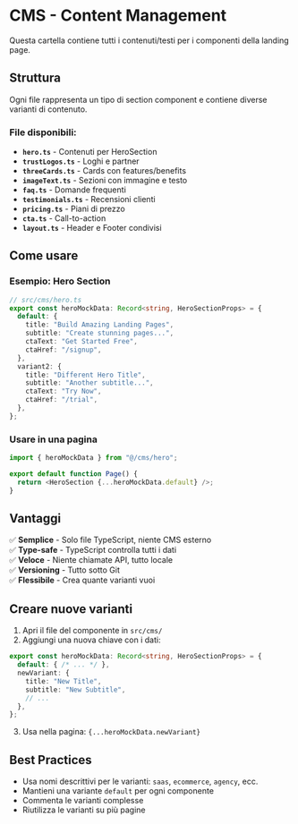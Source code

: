 # CMS - Content Management

Questa cartella contiene tutti i contenuti/testi per i componenti della landing page.

## Struttura

Ogni file rappresenta un tipo di section component e contiene diverse varianti di contenuto.

### File disponibili:

- **`hero.ts`** - Contenuti per HeroSection
- **`trustLogos.ts`** - Loghi e partner
- **`threeCards.ts`** - Cards con features/benefits
- **`imageText.ts`** - Sezioni con immagine e testo
- **`faq.ts`** - Domande frequenti
- **`testimonials.ts`** - Recensioni clienti
- **`pricing.ts`** - Piani di prezzo
- **`cta.ts`** - Call-to-action
- **`layout.ts`** - Header e Footer condivisi

## Come usare

### Esempio: Hero Section

```typescript
// src/cms/hero.ts
export const heroMockData: Record<string, HeroSectionProps> = {
  default: {
    title: "Build Amazing Landing Pages",
    subtitle: "Create stunning pages...",
    ctaText: "Get Started Free",
    ctaHref: "/signup",
  },
  variant2: {
    title: "Different Hero Title",
    subtitle: "Another subtitle...",
    ctaText: "Try Now",
    ctaHref: "/trial",
  },
};
```

### Usare in una pagina

```typescript
import { heroMockData } from "@/cms/hero";

export default function Page() {
  return <HeroSection {...heroMockData.default} />;
}
```

## Vantaggi

✅ **Semplice** - Solo file TypeScript, niente CMS esterno  
✅ **Type-safe** - TypeScript controlla tutti i dati  
✅ **Veloce** - Niente chiamate API, tutto locale  
✅ **Versioning** - Tutto sotto Git  
✅ **Flessibile** - Crea quante varianti vuoi

## Creare nuove varianti

1. Apri il file del componente in `src/cms/`
2. Aggiungi una nuova chiave con i dati:

```typescript
export const heroMockData: Record<string, HeroSectionProps> = {
  default: { /* ... */ },
  newVariant: {
    title: "New Title",
    subtitle: "New Subtitle",
    // ...
  },
};
```

3. Usa nella pagina: `{...heroMockData.newVariant}`

## Best Practices

- Usa nomi descrittivi per le varianti: `saas`, `ecommerce`, `agency`, ecc.
- Mantieni una variante `default` per ogni componente
- Commenta le varianti complesse
- Riutilizza le varianti su più pagine
